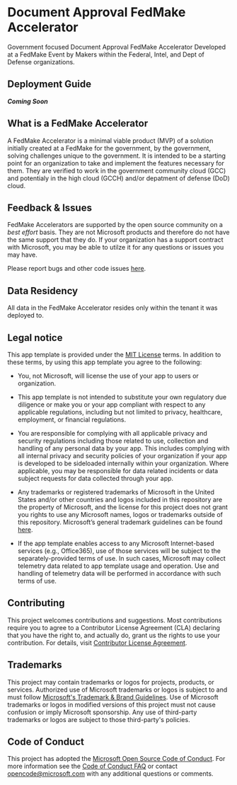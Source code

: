 # Document Approval FedMake Accelerator

Government focused Document Approval FedMake Accelerator Developed at a FedMake Event by Makers within the Federal, Intel, and Dept of Defense organizations.

## Deployment Guide

***Coming Soon***

## What is a FedMake Accelerator

A FedMake Accelerator is a minimal viable product (MVP) of a solution initially created at a FedMake for the government, by the government, solving challenges unique to the government.  It is intended to be a starting point for an organization to take and implement the features necessary for them.  They are verified to work in the government community cloud (GCC) and potentialy in the high cloud (GCCH) and/or depatment of defense (DoD) cloud.

## Feedback & Issues

FedMake Accelerators are supported by the open source community on a *best effort* basis.  They are not Microsoft products and therefore do not have the same support that they do.  If your organization has a support contract with Microsoft, you may be able to utilze it for any questions or issues you may have.

Please report bugs and other code issues [here](https://github.com/FedMake/document-approval/issues/new).

## Data Residency

All data in the FedMake Accelerator resides only within the tenant it was deployed to.

## Legal notice

This app template is provided under the [MIT License](https://github.com/FedMake/document-approval/blob/main/LICENSE) terms.  In addition to these terms, by using this app template you agree to the following:

- You, not Microsoft, will license the use of your app to users or organization.

- This app template is not intended to substitute your own regulatory due diligence or make you or your app compliant with respect to any applicable regulations, including but not limited to privacy, healthcare, employment, or financial regulations.

- You are responsible for complying with all applicable privacy and security regulations including those related to use, collection and handling of any personal data by your app. This includes complying with all internal privacy and security policies of your organization if your app is developed to be sideloaded internally within your organization. Where applicable, you may be responsible for data related incidents or data subject requests for data collected through your app.

- Any trademarks or registered trademarks of Microsoft in the United States and/or other countries and logos included in this repository are the property of Microsoft, and the license for this project does not grant you rights to use any Microsoft names, logos or trademarks outside of this repository. Microsoft’s general trademark guidelines can be found [here](https://www.microsoft.com/en-us/legal/intellectualproperty/trademarks/usage/general.aspx).

- If the app template enables access to any Microsoft Internet-based services (e.g., Office365), use of those services will be subject to the separately-provided terms of use. In such cases, Microsoft may collect telemetry data related to app template usage and operation. Use and handling of telemetry data will be performed in accordance with such terms of use.

## Contributing

This project welcomes contributions and suggestions. Most contributions require you to agree to a
Contributor License Agreement (CLA) declaring that you have the right to, and actually do, grant us
the rights to use your contribution. For details, visit [Contributor License Agreement](https://cla.opensource.microsoft.com).

## Trademarks

This project may contain trademarks or logos for projects, products, or services. Authorized use of Microsoft
trademarks or logos is subject to and must follow
[Microsoft's Trademark & Brand Guidelines](https://www.microsoft.com/legal/intellectualproperty/trademarks/usage/general).
Use of Microsoft trademarks or logos in modified versions of this project must not cause confusion or imply Microsoft sponsorship.
Any use of third-party trademarks or logos are subject to those third-party's policies.

## Code of Conduct

This project has adopted the [Microsoft Open Source Code of Conduct](https://opensource.microsoft.com/codeofconduct/).
For more information see the [Code of Conduct FAQ](https://opensource.microsoft.com/codeofconduct/faq/) or
contact [opencode@microsoft.com](mailto:opencode@microsoft.com) with any additional questions or comments.